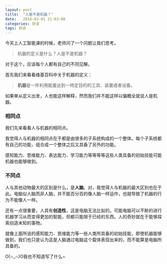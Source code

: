 ```yaml
---
layout: post
title:  "人是不是机器？"
date:   2016-03-01 21:03:00
categories: 杂谈
tags: 杂谈
---
```


今天上人工智能课的时候，老师问了一个问题让我们思考。

>机器的定义是什么？人是不是机器？

对于这个，应该每个人都有自己的不同见解。

首先我们来看看维基百科中关于机器的定义：

>**机器**是一件利用能量达到一特定目的的工具、装置或者设备。

如果单从定义出发，人也能这样解释，然而我们并不能这样以偏概全就说人是机器。

### 相同点

我们先来看看人与机器的相同点。

我觉得人与机器的相同点在于都是由很多的子系统构成的一个整体。每个子系统都有自己的功能，组合成一个整体之后又具备了另外的功能。

感知能力、思维能力、表达能力、学习能力等等等等这些人类具备的初始技能可能机器也能够做到。

### 不同点

人与其他动物最大的区别是什么，是**人脑**。对，我觉得人与机器的最大区别也在于此。电脑似人脑而非人脑，并不能百分百的像人脑一样运作，也就导致了机器的行为不能像人一样。

还有一点很重要，人具有**创造性**，这是电脑无法比拟的。可能电脑可以不断的进行机器学习从而变得更加的智能，但都只能限于已经的东西。人的奇妙就在于能够探索创造未知的事物。

就像上面所说的感知能力、思维能力等一些人类所具备的初始技能，即使机器能够做到，我们也只是认为这是人脑通过电脑这个载体表现出来的，而不能算是电脑所具备的。

O(∩_∩)O我也不知道写了什么~
